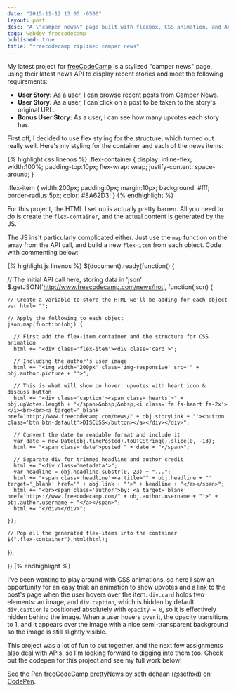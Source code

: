 ```yaml
---
date: "2015-11-12 13:05 -0500"
layout: post
desc: "A \"camper news\" page built with flexbox, CSS animation, and API calls for a freeCodeCamp challenge."
tags: webdev freecodecamp
published: true
title: "freecodecamp zipline: camper news"
---
```


My latest project for [freeCodeCamp](http://www.freecodecamp.com) is a stylized "camper news" page, using their latest news API to display recent stories and meet the following requirements:

- **User Story:** As a user, I can browse recent posts from Camper News.
- **User Story:** As a user, I can click on a post to be taken to the story's original URL.
- **Bonus User Story:** As a user, I can see how many upvotes each story has.

First off, I decided to use flex styling for the structure, which turned out really well. Here's my styling for the container and each of the news items:

{% highlight css linenos %}
.flex-container {
  display: inline-flex;
  width:100%;
  padding-top:10px;
  flex-wrap: wrap;
  justify-content: space-around;
}

.flex-item {
  width:200px;
  padding:0px;
  margin:10px;
  background: #fff;
  border-radius:5px;
  color: #8A62D3;
}
{% endhighlight %}

For this project, the HTML I set up is actually pretty barren. All you need to do is create the `flex-container`, and the actual content is generated by the JS.

The JS ins't particularly complicated either. Just use the `map` function on the array from the API call, and build a new `flex-item` from each object. Code with commenting below:

{% highlight js linenos %}
$(document).ready(function() {

  // The initial API call here, storing data in 'json'
  $.getJSON('http://www.freecodecamp.com/news/hot', function(json) {

	// Create a variable to store the HTML we'll be adding for each object
    var html= "";

	// Apply the following to each object
    json.map(function(obj) {
      
      // First add the flex-item container and the structure for CSS animation
      html += "<div class='flex-item'><div class='card'>";
      
      // Including the author's user image
      html += "<img width='200px' class='img-responsive' src='" + obj.author.picture + "'>";
      
      // This is what will show on hover: upvotes with heart icon & discuss button
      html += "<div class='caption'><span class='hearts'>" + obj.upVotes.length + "</span>&nbsp;&nbsp;<i class='fa fa-heart fa-2x'></i><br><br><a target='_blank' href='http://www.freecodecamp.com/news/" + obj.storyLink + "'><button class='btn btn-default'>DISCUSS</button></a></div></div>";
      
      // Convert the date to readable format and include it
      var date = new Date(obj.timePosted).toUTCString().slice(0, -13);
      html += "<span class='date'>posted " + date + "</span>";
      
      // Separate div for trimmed headline and author credit
      html += "<div class='metadata'>";
      var headline = obj.headline.substr(0, 23) + "...";
      html += "<span class='headline'><a title='" + obj.headline + "' target='_blank' href='" + obj.link + "'>" + headline + "</a></span>";
      html += "<br><span class='author'>by: <a target='blank' href='https://www.freecodecamp.com/" + obj.author.username + "'>" + obj.author.username + "</a></span>";
      html += "</div></div>";
      
    });
	
    // Pop all the generated flex-items into the container
    $(".flex-container").html(html);
    
  });

})
{% endhighlight %}

I've been wanting to play around with CSS animations, so here I saw an opportunity for an easy trial: an animation to show upvotes and a link to the post's page when the user hovers over the item. `div.card` holds two elements: an image, and `div.caption`, which is hidden by default. `div.caption` is positioned absolutely with `opacity = 0`, so it is effectively hidden behind the image. When a user hovers over it, the opacity transitions to 1, and it appears over the image with a nice semi-transparent background so the image is still slightly visible.

This project was a lot of fun to put together, and the next few assignments also deal with APIs, so I'm looking forward to digging into them too. Check out the codepen for this project and see my full work below!

<p data-height="500" data-theme-id="0" data-slug-hash="vNQPdr" data-default-tab="result" data-user="sethxd" data-preview="true" class='codepen'>See the Pen <a href='http://codepen.io/sethxd/pen/vNQPdr/'>freeCodeCamp prettyNews</a> by seth dehaan (<a href='http://codepen.io/sethxd'>@sethxd</a>) on <a href='http://codepen.io'>CodePen</a>.</p>
<script src="//assets.codepen.io/assets/embed/ei.js"> </script>
